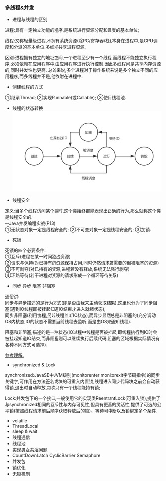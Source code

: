 ### 多线程&并发

- 进程与线程的区别  

进程:具有一定独立功能的程序,是系统进行资源分配和调度的基本单位;    

线程:又称轻量级进程,不拥有系统资源(除PC/寄存器/栈),本身在进程中,是CPU调度和分派的基本单位.多线程共享进程资源.    

区别:进程拥有独立的地址空间,一个进程至少有一个线程,而线程不能独立执行程序,必须依赖在应用程序中,由应用程序进行执行控制.因此多线程间是共享内存资源的,同时并发性也更高.
总的来说,多个进程对于操作系统来说是多个独立不同的应用程序,而多线程并不是,他依附在进程中.  

- [创建线程的方式](https://github.com/MelloChan/java-interview/blob/master/java-exam/src/thread/CreateThreadDemo.java)  

①继承Thread; ②实现Runnable(或Callable); ③使用线程池.    

- 线程的状态转换  
![状态转换](https://raw.githubusercontent.com/MelloChan/java-interview/master/image/thread-state.png)  

- 线程安全  

定义:当多个线程访问某个类时,这个类始终都能表现出正确的行为,那么就称这个类是线程安全的.  
--Java并发编程实战(P13)  
①无状态对象一定是线程安全的; ②不可变对象一定是线程安全的; ③加锁.  

- 死锁  

死锁的四个必要条件:  
①互斥(进程在某一时间独占资源)  
②请求与保持(对已持有的资源保持占用,同时仍然请求被需要的但被阻塞的资源)  
③不可剥夺(对已持有的资源,进程若没有释放,系统无法强行剥夺)  
④环路等待(若干进程对资源的请求形成一个循环等待关系)  

- 同步 异步 阻塞 非阻塞   

通俗讲:    
同步与异步描述的是行为方式(即是否由我来主动获取结果),这里也分为了同步阻塞(遇到IO线程即被挂起知道IO结束才进入就绪状态),  
同步非阻塞(利用协程,另起线程监听IO状态),而异步显然总是非阻塞的(充分调动OS内核态,IO的状态不需要当前线程去监听,而是由OS来通知线程).  

阻塞和非阻塞,描述的是一种状态(IO过程中线程是否被挂起,即线程执行到IO时会被挂起知道IO结束,而非阻塞则可以继续执行后续代码,阻塞的区域根据实际情况有各种不同方式可选择).  
  
[参考理解.](https://www.zhihu.com/question/19732473)

- synchronized & Lock   

synchronized:JavaSE中JVM级别(monitorenter monitorexit字节码指令)的同步关键字,可作用在方法签名或块的可重入内置锁,线程进入同步代码块之前会自动获得锁,退出时自动释放,每次只有一个线程能持有锁;

Lock:并发包下的一个接口,一般使用它的实现类ReentrantLock(可重入锁),提供了与synchronized相同的互斥性与内存可见性,但具有更高的灵活性,提供了可选的公平锁(按照线程请求前后顺序获取释放后的锁)、等待可中断以及锁绑定多个条件.

- volatile
- ThreadLocal
- sleep & wait 
- 线程通信
- 线程池
- [实现男女共浴问题](https://github.com/MelloChan/java-interview/blob/master/java-exam/src/thread/Bath.java)
- CountDownLatch CyclicBarrier Semaphore  
- 并发包  
- 锁优化
- 无锁机制